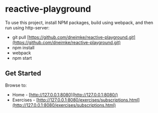 # reactive-playground

To use this project, install NPM packages, build using webpack, and then run using http-server:

* git pull [https://github.com/dneimke/reactive-playground.git](https://github.com/dneimke/reactive-playground.git)
* npm install
* webpack
* npm start

## Get Started

Browse to:

* Home - [http://127.0.0.1:8080](http://127.0.0.1:8080/)
* Exercises - [http://127.0.0.1:8080/exercises/subscriptions.html](http://127.0.0.1:8080/exercises/subscriptions.html)
